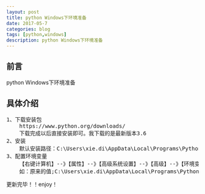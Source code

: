 ```yaml
---
layout: post
title: python Windows下环境准备
date: 2017-05-7
categories: blog
tags: [python,windows]
description: python Windows下环境准备
---
```


## 前言

python Windows下环境准备
## 具体介绍

<pre>
1、下载安装包
    https://www.python.org/downloads/
    下载完成以后直接安装即可。我下载的是最新版本3.6
2、安装
    默认安装路径：C:\Users\xie.di\AppData\Local\Programs\Python\Python36
3、配置环境变量
    【右键计算机】--》【属性】--》【高级系统设置】--》【高级】--》【环境变量】--》【在第二个内容框中找到 变量名为Path 的一行，双击】 --> 【Python安装目录追加到变值值中，用 ； 分割】
    如：原来的值;C:\Users\xie.di\AppData\Local\Programs\Python\Python36，切记前面有分号
</pre>
更新完毕！！enjoy！